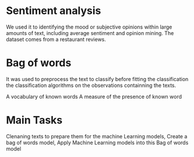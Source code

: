 # Sentiment analysis
We used it to identifying the mood  or subjective opinions within large amounts of text, including average sentiment and opinion mining. The dataset comes from a restaurant reviews. 

# Bag of words
It was used to preprocess the text to classify before fitting  the classification the classification algorithms on the observations containning the texts.

A vocabulary of known words
A measure of the presence of known word

# Main Tasks
 Clenaning texts to prepare them for the machine Learning models,
Create a bag of words model,
Apply Machine Learning models into this Bag of words model
